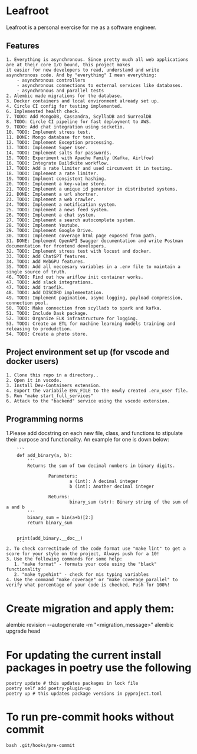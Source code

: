 # Leafroot
Leafroot is a personal exercise for me as a software engineer.

## Features

    1. Everything is asynchronous. Since pretty much all web applications are at their core I/O bound, this project makes
    it easier for new developers to read, understand and write
    asynchronous code. And by "everything" I mean everything:
        - asynchronous controllers
        - asynchronous connections to external services like databases.
        - asynchronous and parallel tests
    2. Alembic made migrations for the database.
    3. Docker containers and local environment already set up.
    4. Circle CI config for testing implemented.
    6. Implemented health check.
    7. TODO: Add MongoDB, Cassandra, ScyllaDB and SurrealDB
    8. TODO: Circle CI pipeline for fast deployment to AWS.
    9. TODO: Add chat integration using socketio.
    10. TODO: Implement stress test.
    11. DONE: Mongo database for test.
    12. TODO: Implement Exception processing.
    13. TODO: Implement Super User.
    14. TODO: Implement salts for passwords.
    15. TODO: Experiment with Apache Family (Kafka, Airlfow)
    16. TODO: Integrate Buildkite workflow.
    17. TODO: Add a rate limiter and used circumvent it in testing.
    18. TODO: Implement a rate limiter.
    19. TODO: Implment consistent hashing.
    20. TODO: Implement a key-value store.
    21. TODO: Implement a unique id generator in distributed systems.
    22. DONE: Implement a url shortner.
    23. TODO: Implement a web crawler.
    24. TODO: Implement a notification system.
    25. TODO: Implement a news feed system.
    26. TODO: Implement a chat system.
    27. TODO: Implement a search autocomplete system.
    28. TODO: Implement Youtube.
    29. TODO: Implement Google Drive.
    30. TODO: Implement coverage html page exposed from path.
    31. DONE: Implement OpenAPI Swagger documentation and write Postman documentation for frontend developers.
    32. TODO: Implement stress test with locust and docker.
    33. TODO: Add ChatGPT features.
    34. TODO: Add WebGPU features.
    35. TODO: Add all neccesary variables in a .env file to maintain a single source of truth.
    46. TODO: Find out how ariflow init container works.
    47. TODO: Add slack integrations.
    47. TODO: Add traefik.
    48. TODO: Add DISCORD implementation.
    49. TODO: Implement pagination, async logging, payload compression, connection pool.
    50. TODO: Make connection from scylladb to spark and kafka.
    51. TODO: Include Dask package.
    52. TODO: Organize ELK infrastructure for logging.
    53. TODO: Create an ETL for machine learning models training and releasing to produdction.
    54. TODO: Create a photo store.



## Project environment set up (for vscode and docker users)


    1. Clone this repo in a directory..
    2. Open it in vscode.
    3. Install Dev-Containers extension.
    4. Export the variabile ENV_FILE to the newly created .env_user file.
    5. Run "make start_full_services"
    6. Attack to the "backend" service using the vscode extension.



## Programming norms

   1.Please add docstring on each new file, class, and functions to stipulate their purpose and functionality.
   An example for one is down below:

        ```
        def add_binary(a, b):
            '''
            Returns the sum of two decimal numbers in binary digits.

                    Parameters:
                            a (int): A decimal integer
                            b (int): Another decimal integer

                    Returns:
                            binary_sum (str): Binary string of the sum of a and b
            '''
            binary_sum = bin(a+b)[2:]
            return binary_sum


        print(add_binary.__doc__)
        ```
    2. To check correctitude of the code format use "make lint" to get a score for your style on the project, Always push for a 10!
    3. Use the following commands for some help:
       1. "make format" - formats your code using the "black" functionality
       2. "make typehint" - check for mis typing variables
    4. Use the command "make coverage" or "make coverage_parallel" to
    verify what percentage of your code is checked, Push for 100%!

# Create migration and apply them:

alembic revision --autogenerate -m "<migration_message>"
alembic upgrade head

# For updating the current install packages in poetry use the following

```
poetry update # this updates packages in lock file
poetry self add poetry-plugin-up
poetry up # this updates package versions in pyproject.toml
```

# To run pre-commit hooks without commit
```
bash .git/hooks/pre-commit
```

